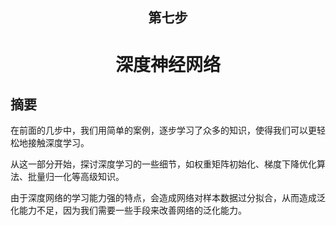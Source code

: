 <!--Copyright © Microsoft Corporation. All rights reserved.
  适用于[License](https://github.com/Microsoft/ai-edu/blob/master/LICENSE.md)版权许可-->

## <center>第七步</center>

# <center>深度神经网络</center>

## 摘要

在前面的几步中，我们用简单的案例，逐步学习了众多的知识，使得我们可以更轻松地接触深度学习。

从这一部分开始，探讨深度学习的一些细节，如权重矩阵初始化、梯度下降优化算法、批量归一化等高级知识。

由于深度网络的学习能力强的特点，会造成网络对样本数据过分拟合，从而造成泛化能力不足，因为我们需要一些手段来改善网络的泛化能力。
